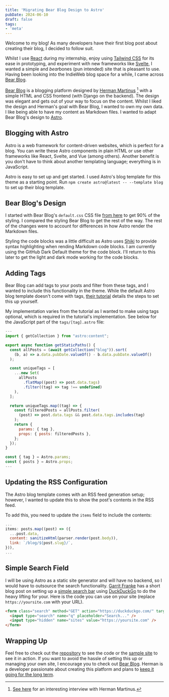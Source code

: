 ```yaml
---
title: 'Migrating Bear Blog Design to Astro'
pubDate: 2024-06-10
draft: false
tags:
- 'meta'
---
```


Welcome to my blog! As many developers have their first blog post about creating their blog, I decided to follow suit. 

Whilst I use [React](https://react.dev/) during my internship, enjoy using [Tailwind CSS](https://tailwindcss.com/) for its ease in prototyping, and experiment with new frameworks like [Svelte](https://svelte.dev/), I wanted a simple and *bear*bones (pun intended) site that is pleasant to use. Having been looking into the IndieWeb blog space for a while, I came across [Bear Blog](https://bearblog.dev).

[Bear Blog](https://bearblog.dev) is a blogging platform designed by [Herman Martinus](https://herman.bearblog.dev/) [^1] with a simple HTML and CSS frontend (with Django on the backend). The design was elegant and gets out of your way to focus on the content. Whilst I liked the design and Herman's goal with Bear Blog, I wanted to own my own data. I like being able to have my content as Markdown files. I wanted to adapt Bear Blog's design to [Astro](https://astro.build/).

## Blogging with Astro

Astro is a web framework for content-driven websites, which is perfect for a blog. You can write these Astro components in plain HTML or use other frameworks like React, Svelte, and Vue (among others). Another benefit is you don't have to think about another templating language; everything is in JavaScript.

Astro is easy to set up and get started. I used Astro's blog template for this theme as a starting point. Run `npm create astro@latest -- --template blog` to set up their blog template.

## Bear Blog's Design

I started with Bear Blog's `default.css` CSS file [from here](https://github.com/HermanMartinus/bearblog/blob/297026a877bc2ab2b3bdfbd6b9f7961c350917dd/templates/styles/blog/default.css) to get 90% of the styling. I compared the styling Bear Blog to get the rest of the way. The rest of the changes were to account for differences in how Astro render the Markdown files.

Styling the code blocks was a little difficult as Astro uses [Shiki](https://shiki.style/) to provide syntax highlighting when rending Markdown code blocks. I am currently using the GitHub Dark Default theme for the code block. I'll return to this later to get the light and dark mode working for the code blocks.

## Adding Tags

Bear Blog can add tags to your posts and filter from these tags, and I wanted to include this functionality in the theme. While the default Astro blog template doesn't come with tags, [their tutorial](https://docs.astro.build/en/tutorial/5-astro-api/2/#advanced-javascript-generate-pages-from-existing-tags) details the steps to set this up yourself.

My implementation varies from the tutorial as I wanted to make using tags optional, which is required in the tutorial's implementation. See below for the JavaScript part of the `tags/[tag].astro` file:

```javascript
---
import { getCollection } from "astro:content";

export async function getStaticPaths() {
  const allPosts = (await getCollection("blog")).sort(
    (b, a) => a.data.pubDate.valueOf() - b.data.pubDate.valueOf()
  );

  const uniqueTags = [
    ...new Set(
      allPosts
        .flatMap((post) => post.data.tags)
        .filter((tag) => tag !== undefined)
    ),
  ];

  return uniqueTags.map((tag) => {
    const filteredPosts = allPosts.filter(
      (post) => post.data.tags && post.data.tags.includes(tag)
    );
    return {
      params: { tag },
      props: { posts: filteredPosts },
    };
  });
}

const { tag } = Astro.params;
const { posts } = Astro.props;
---
```

## Updating the RSS Configuration

The Astro blog template comes with an RSS feed generation setup; however, I wanted to update this to show the post's contents in the RSS feed.

To add this, you need to update the `items` field to include the contents:

```javascript
...
items: posts.map((post) => ({
  ...post.data,
  content: sanitizeHtml(parser.render(post.body)),
  link: `/blog/${post.slug}/`,
})),
...
```


## Simple Search Field

I will be using Astro as a static site generator and will have no backend, so I would have to outsource the search functionality. [Garrit Franke](https://garrit.xyz/) has a short blog post on setting up a [simple search bar](https://garrit.xyz/posts/2024-04-11-a-simple-search-bar) using [DuckDuckGo](https://duckduckgo.com/) to do the heavy lifting for your. Here is the code you can use on your site (replace `https://yoursite.com` with your URL).

```html
<form class="search" method="GET" action="https://duckduckgo.com/" target="_blank">
  <input type="search" name="q" placeholder="Search..." />
  <input type="hidden" name="sites" value="https://yoursite.com" />
</form>
```

## Wrapping Up

Feel free to check out the [repository](https://github.com/harleyjwilson/astro-bear-blog) to see the code or the [sample site](https://astro-bear-blog.vercel.app/) to see it in action. If you want to avoid the hassle of setting this up or managing your own site, I encourage you to check out [Bear Blog](https://bearblog.dev/). Herman is a developer passionate about creating this platform and plans to [keep it going for the long term](https://herman.bearblog.dev/building-software-to-last-forever/).

[^1]: [See here](https://manuelmoreale.com/pb-herman-martinus) for an interesting interview with Herman Martinus.